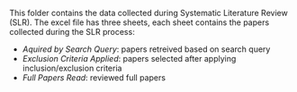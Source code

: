 This folder contains the data collected during Systematic Literature Review (SLR).
The excel file has three sheets, each sheet contains the papers collected during the SLR process:
- *Aquired by Search Query*: papers retreived based on search query
- *Exclusion Criteria Applied*: papers selected after applying inclusion/exclusion criteria 
- *Full Papers Read*: reviewed full papers
